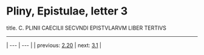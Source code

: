 # Pliny, Epistulae, letter 3

title. C. PLINII CAECILII SECVNDI EPISTVLARVM LIBER TERTIVS



---

| --- | --- |
| previous: [2.20](../2.20/) | next: [3.1](../3.1/) |